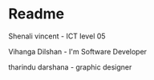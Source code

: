 # Readme


Shenali vincent - ICT level 05

Vihanga Dilshan - I'm Software Developer

tharindu darshana - graphic designer